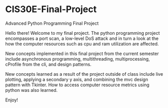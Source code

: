 # CIS30E-Final-Project
Advanced Python Programming Final Project

Hello there!
Welcome to my final project.  The python programming project encompasses a port scan, a low-level DoS attack and in turn a look at the how the computer resources such as cpu and ram utilization are affected.

New concepts implemented in this final project from the current semester include asynchronous programming, multithreading, multiprocessing, cProfile from the cli, and design patterns. 

New concepts learned as a result of the project outside of class include live plotting, applying a secondary y axis, and combining the mvc design pattern with Tkinter.  How to access computer resource metrics using python was also learned.  

Enjoy!

